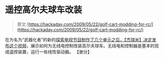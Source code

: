 # 遥控高尔夫球车改装

> 原文:[https://hackaday.com/2009/05/22/golf-cart-modding-for-rc/](https://hackaday.com/2009/05/22/golf-cart-modding-for-rc/)

在为名为“武器化者”的新的[探索电视节目制作了几个单元之后，【杰瑞米】决定](http://hackaday.com/2009/04/30/battle-cars/)[发布这个视频](http://spacematters.blip.tv/file/2123217/)，展示如何为无线电控制改装高尔夫球车。无线电和控制器是基本的现成遥控装置，运行一些线性驱动器。
【谢分】